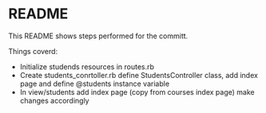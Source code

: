 # README

This README shows steps performed for the committ.

Things coverd:

- Initialize studends resources in routes.rb
- Create students_conrtoller.rb define StudentsController class, add index page and define @students instance variable
- In view/students add index page (copy from courses index page) make changes accordingly